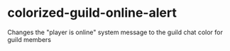 colorized-guild-online-alert
============================

Changes the "player is online" system message to the guild chat color for guild members
